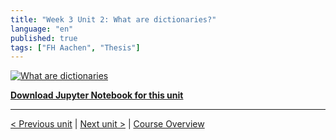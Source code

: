 ```yaml
---
title: "Week 3 Unit 2: What are dictionaries?"
language: "en"
published: true
tags: ["FH Aachen", "Thesis"]
---
```


[![What are dictionaries](https://img.youtube.com/vi/szNgmVOBayg/hqdefault.jpg)](https://youtu.be/szNgmVOBayg)

[**Download Jupyter Notebook for this unit**](files/Week_3_Unit_2_dictionaries_notebook.ipynb)

---

[< Previous unit](/teaching/python-mooc/week3_unit1_exercise) | [Next unit >](/teaching/python-mooc/week3_unit2_selftest) |
[Course Overview](/teaching/python-mooc)